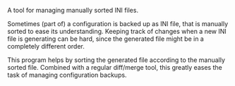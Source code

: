 A tool for managing manually sorted INI files.

Sometimes (part of) a configuration is backed up as INI file, that is manually
sorted to ease its understanding. Keeping track of changes when a new INI file
is generating can be hard, since the generated file might be in a completely
different order.

This program helps by sorting the generated file according to the manually
sorted file. Combined with a regular diff/merge tool, this greatly eases the
task of managing configuration backups.
